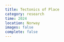 ```yaml
---
title: Tectonics of Place
category: research
time: 2024
location: Norway
images: false
complete: false
---
```

